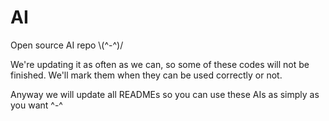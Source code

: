 # AI
Open source AI repo \\(^-^)/

We're updating it as often as we can, so some of these codes will not be finished. We'll mark them when they can be used correctly or not.

Anyway we will update all READMEs so you can use these AIs as simply as you want ^-^

